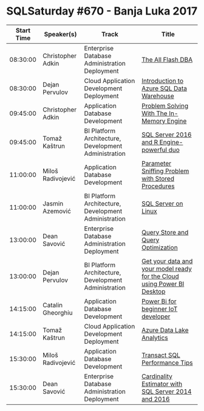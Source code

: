 # SQLSaturday #670 - Banja Luka 2017
Start Time|Speaker(s)|Track|Title
---|---|---|---
08:30:00|Christopher Adkin|Enterprise Database Administration  Deployment|[The All Flash DBA](65534.md)
08:30:00|Dejan Pervulov|Cloud Application Development  Deployment|[Introduction to Azure SQL Data Warehouse](66367.md)
09:45:00|Christopher Adkin|Application  Database Development|[Problem Solving With The In-Memory Engine](65533.md)
09:45:00|Tomaž Kaštrun|BI Platform Architecture, Development  Administration|[SQL Server 2016 and R Engine-powerful duo](68831.md)
11:00:00|Miloš Radivojević|Application  Database Development|[Parameter Sniffing Problem with Stored Procedures](66241.md)
11:00:00|Jasmin Azemović|BI Platform Architecture, Development  Administration|[SQL Server on Linux](68849.md)
13:00:00|Dean Savović|Enterprise Database Administration  Deployment|[Query Store and Query Optimization](66292.md)
13:00:00|Dejan Pervulov|BI Platform Architecture, Development  Administration|[Get your data and your model ready for the Cloud using Power BI Desktop](66365.md)
14:15:00|Catalin Gheorghiu|Application  Database Development|[Power Bi for beginner IoT developer](66906.md)
14:15:00|Tomaž Kaštrun|Cloud Application Development  Deployment|[Azure Data Lake Analytics](68833.md)
15:30:00|Miloš Radivojević|Application  Database Development|[Transact SQL Performance Tips](66243.md)
15:30:00|Dean Savović|Enterprise Database Administration  Deployment|[Cardinality Estimator with SQL Server 2014 and 2016](66291.md)
